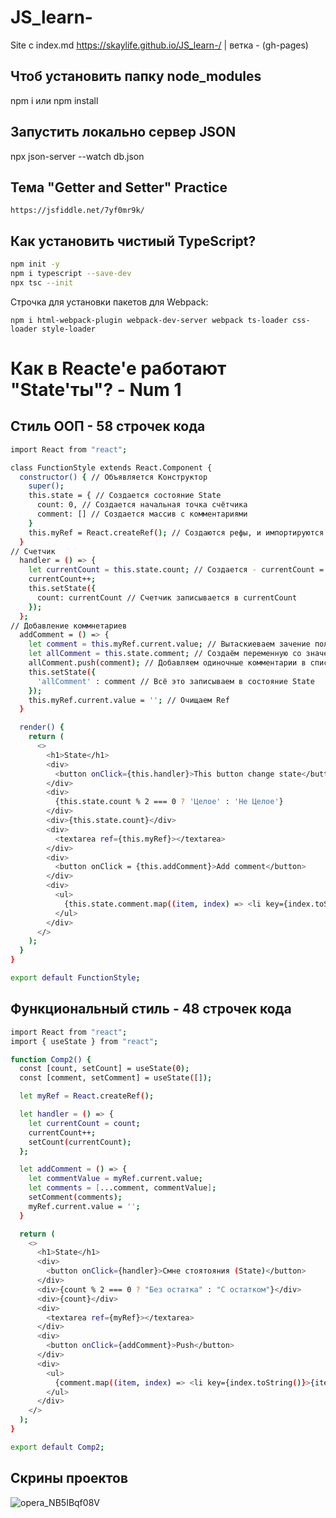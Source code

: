 # JS_learn-
Site с index.md https://skaylife.github.io/JS_learn-/ | ветка - (gh-pages)

## Чтоб установить папку node_modules 
npm i или npm install 

## Запустить локально сервер JSON 
npx json-server --watch db.json

## Тема "Getter and Setter" Practice 
`https://jsfiddle.net/7yf0mr9k/`

## Как установить чистиый TypeScript?
```sh
npm init -y
npm i typescript --save-dev
npx tsc --init
```
Строчка для установки пакетов для Webpack:

`npm i html-webpack-plugin webpack-dev-server webpack ts-loader css-loader style-loader`

# Как в Reacte'e работают "State'ты"? - Num 1

## Стиль ООП - 58 строчек кода
```sh
import React from "react";

class FunctionStyle extends React.Component {
  constructor() { // Объявляется Конструктор
    super();
    this.state = { // Создается состояние State
      count: 0, // Создается начальная точка счётчика
      comment: [] // Создается массив с комментариями
    }
    this.myRef = React.createRef(); // Создаются рефы, и импортируются из React
  }
// Счетчик
  handler = () => {
    let currentCount = this.state.count; // Создается - currentCount = для записис State, так как стайт менять нельзя, его можно только читать 
    currentCount++; 
    this.setState({
      count: currentCount // Счетчик записывается в currentCount
    });
  };
// Добавление коммнетариев 
  addComment = () => {
    let comment = this.myRef.current.value; // Вытаскиеваем зачение поля из comment
    let allComment = this.state.comment; // Создаём переменную со значениясм комментариев
    allComment.push(comment); // Добавляем одиночные комментарии в список комментариев 
    this.setState({
      'allComment' : comment // Всё это записываем в состояние State
    });
    this.myRef.current.value = ''; // Очищаем Ref
  }

  render() {
    return (
      <>
        <h1>State</h1>
        <div>
          <button onClick={this.handler}>This button change state</button>
        </div>
        <div>
          {this.state.count % 2 === 0 ? 'Целое' : 'Не Целое'}
        </div>
        <div>{this.state.count}</div>
        <div>
          <textarea ref={this.myRef}></textarea>
        </div>
        <div>
          <button onClick = {this.addComment}>Add comment</button>
        </div>
        <div>
          <ul>
            {this.state.comment.map((item, index) => <li key={index.toString()}>{item}</li>)}
          </ul>
        </div>
      </>
    );
  }
}

export default FunctionStyle;

```

## Функциональный стиль - 48 строчек кода 
```sh
import React from "react";
import { useState } from "react";

function Comp2() {
  const [count, setCount] = useState(0);
  const [comment, setComment] = useState([]);

  let myRef = React.createRef();

  let handler = () => {
    let currentCount = count;
    currentCount++;
    setCount(currentCount);
  };

  let addComment = () => {
    let commentValue = myRef.current.value;
    let comments = [...comment, commentValue];
    setComment(comments);
    myRef.current.value = '';
  }

  return (
    <>
      <h1>State</h1>
      <div>
        <button onClick={handler}>Смне стоятояния (State)</button>
      </div>
      <div>{count % 2 === 0 ? "Без остатка" : "С остатком"}</div>
      <div>{count}</div>
      <div>
        <textarea ref={myRef}></textarea>
      </div>
      <div>
        <button onClick={addComment}>Push</button>
      </div>
      <div>
        <ul>
          {comment.map((item, index) => <li key={index.toString()}>{item}</li>)}
        </ul>
      </div>
    </>
  );
}

export default Comp2;
```

## Скрины проектов
![opera_NB5IBqf08V](https://user-images.githubusercontent.com/48244659/127815920-bb4e9f26-2214-4110-b2d1-8d2217d4b1b4.jpg)

